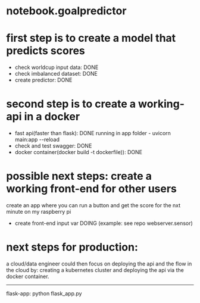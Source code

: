 # notebook.goalpredictor

# first step is to create a model that predicts scores
- check worldcup input data: DONE
- check imbalanced dataset: DONE
- create predictor: DONE

# second step is to create a working-api in a docker 
- fast api(faster than flask): DONE running in app folder - uvicorn main:app --reload
- check and test swagger: DONE
- docker container(docker build -t dockerfile)): DONE 

# possible next steps: create a working front-end for other users 
create an app where you can run a button and get the score for the nxt minute on my raspberry pi
- create front-end input var DOING (example: see repo webserver.sensor)

# next steps for production:
a cloud/data engineer could then focus on deploying the api and the flow in the cloud by:
creating a kubernetes cluster and deploying the api via the docker container.




---------------

flask-app:
python flask_app.py